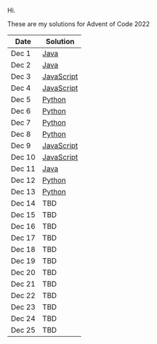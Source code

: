 Hi. 

These are my solutions for Advent of Code 2022

| Date   | Solution                           |
| ------ | ---------------------------------- |
| Dec 1  | [Java](src/twentytwo/one/)         |
| Dec 2  | [Java](src/twentytwo/two/)         |
| Dec 3  | [JavaScript](src/twentytwo/three/) |
| Dec 4  | [JavaScript](src/twentytwo/four/)  |
| Dec 5  | [Python](src/twentytwo/five/)      |
| Dec 6  | [Python](src/twentytwo/six/)       |
| Dec 7  | [Python](src/twentytwo/seven/)     |
| Dec 8  | [Python](src/twentytwo/eight/)     |
| Dec 9  | [JavaScript](src/twentytwo/nine/)  |
| Dec 10 | [JavaScript](src/twentytwo/ten/)   |
| Dec 11 | [Java](src/twentytwo/eleven/)      |
| Dec 12 | [Python](src/twentytwo/twelve/)    |
| Dec 13 | [Python](src/twentytwo/thirteen/)  |
| Dec 14 | TBD                                |
| Dec 15 | TBD                                |
| Dec 16 | TBD                                |
| Dec 17 | TBD                                |
| Dec 18 | TBD                                |
| Dec 19 | TBD                                |
| Dec 20 | TBD                                |
| Dec 21 | TBD                                |
| Dec 22 | TBD                                |
| Dec 23 | TBD                                |
| Dec 24 | TBD                                |
| Dec 25 | TBD                                |
